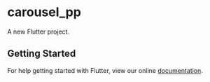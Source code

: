 # carousel_pp

A new Flutter project.

## Getting Started

For help getting started with Flutter, view our online
[documentation](https://flutter.io/).
